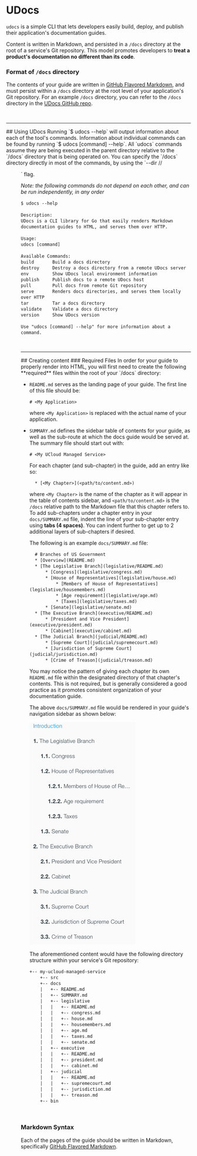 # UDocs

`udocs` is a simple CLI that lets developers easily build, deploy, and publish their application's documentation
guides.

Content is written in Markdown, and persisted in a `/docs` directory at the root of a service's Git repository.
This model promotes developers to **treat a product's documentation no different than its code**.

### Format of `/docs` directory
The contents of your guide are written in [GitHub Flavored Markdown](https://help.github.com/articles/github-flavored-markdown/),
and must persist within a `/docs` directory at the root level of your application's Git repository.
For an example `/docs` directory, you can refer to the `/docs` directory in the
[UDocs GitHub repo](https://github.com/ultimatesoftware/udocs).

<br>
<hr>
## Using UDocs
Running `$ udocs --help` will output information about each of the tool's commands. Information about individual commands can be found by running `$ udocs [command] --help`.
All `udocs` commands assume they are being executed in the parent directory relative to the `/docs` directory that is being operated on. You can specify the `/docs` directory directly in most of the commands, by using the `--dir <path>/<to>/<dir>` flag.

*Note: the following commands do not depend on each other, and can be run independently, in any order*

```
$ udocs --help

Description:
UDocs is a CLI library for Go that easily renders Markdown documentation guides to HTML, and serves them over HTTP.

Usage:
udocs [command]

Available Commands:
build       Build a docs directory
destroy     Destroy a docs directory from a remote UDocs server
env         Show UDocs local environment information
publish     Publish docs to a remote UDocs host
pull        Pull docs from remote Git repository
serve       Renders docs directories, and serves them locally over HTTP
tar         Tar a docs directory
validate    Validate a docs directory
version     Show UDocs version

Use "udocs [command] --help" for more information about a command.
```

<br>
<hr>
## Creating content
### Required Files
In order for your guide to properly render into HTML, you will first need to create the following **required** files within
the root of your `/docs` directory:

* `README.md` serves as the landing page of your guide. The first line of this file should be:
    ```
    # <My Application>
    ```
   where `<My Application>` is replaced with the actual name of your application.

* `SUMMARY.md` defines the sidebar table of contents for your guide, as well as the sub-route at which the docs guide would be served at. The summary file should start out with:

    ```
    # <My UCloud Managed Service>
    ```
   For each chapter (and sub-chapter) in the guide, add an entry like so:

        * [<My Chapter>](<path/to/content.md>)

    where `<My Chapter>` is the name of the chapter as it will appear in the table of contents sidebar, and `<path/to/content.md>`
    is the `/docs` relative path to the Markdown file that this chapter refers to.
    To add sub-chapters under a chapter entry in your `docs/SUMMARY.md` file, indent the line of your sub-chapter entry using **tabs (4 spaces)**.
    You can indent further to get up to 2 additional layers of sub-chapters if desired.

    The following is an example `docs/SUMMARY.md` file:

        # Branches of US Government
        * [Overview](README.md)
        * [The Legislative Branch](legislative/README.md)
            * [Congress](legislative/congress.md)
            * [House of Representatives](legislative/house.md)
                * [Members of House of Representatives](legislative/housemembers.md)
                * [Age requirement](legislative/age.md)
                * [Taxes](legislative/taxes.md)
            * [Senate](legislative/senate.md)
        * [The Executive Branch](executive/README.md)
            * [President and Vice President](executive/president.md)
            * [Cabinet](executive/cabinet.md)
        * [The Judicial Branch](judicial/README.md)
            * [Supreme Court](judicial/supremecourt.md)
            * [Jurisdiction of Supreme Court](judicial/jurisdiction.md)
            * [Crime of Treason](judicial/treason.md)

    You may notice the pattern of giving each chapter its own `README.md` file within the designated directory of that chapter's
    contents. This is not required, but is generally considered a good practice as it promotes consistent organization of your
    documentation guide.

    The above `docs/SUMMARY.md` file would be rendered in your guide's navigation sidebar as shown below:

    ![Example table of contents](SampleToc.png)

    The aforementioned content would have the following directory structure within your service's Git repository:

    ```
    +-- my-ucloud-managed-service
        +-- src
        +-- docs
        |   +-- README.md
        |   +-- SUMMARY.md
        |   +-- legislative
        |   |   +-- README.md
        |   |   +-- congress.md
        |   |   +-- house.md
        |   |   +-- housemembers.md
        |   |   +-- age.md
        |   |   +-- taxes.md
        |   |   +-- senate.md
        |   +-- executive
        |   |   +-- README.md
        |   |   +-- president.md
        |   |   +-- cabinet.md
        |   +-- judicial
        |   |   +-- README.md
        |   |   +-- supremecourt.md
        |   |   +-- jurisdiction.md
        |   |   +-- treason.md
        +-- bin
    ```

<br>

### Markdown Syntax

Each of the pages of the guide should be written in Markdown, specifically [GitHub Flavored Markdown](https://help.github.com/articles/github-flavored-markdown/).
